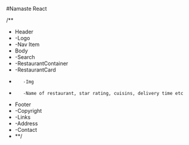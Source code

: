 #Namaste React

/**
 * Header
 *  -Logo
 *  -Nav Item
 * Body
 *  -Search
 *  -RestaurantContainer
 *    -RestaurantCard
 *        -Img
 *        -Name of restaurant, star rating, cuisins, delivery time etc
 * Footer
 *  -Copyright
 *  -Links
 *  -Address
 *  -Contact
 * **/